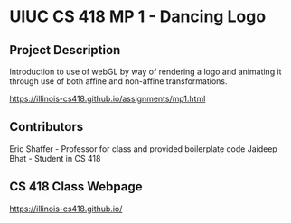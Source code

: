 # UIUC CS 418 MP 1 - Dancing Logo
## Project Description
Introduction to use of webGL by way of rendering a logo and animating it through use of both affine and non-affine transformations.

https://illinois-cs418.github.io/assignments/mp1.html
## Contributors
Eric Shaffer - Professor for class and provided boilerplate code
Jaideep Bhat - Student in CS 418
## CS 418 Class Webpage
https://illinois-cs418.github.io/
